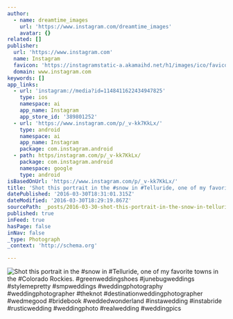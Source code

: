 ```yaml
---
author:
  - name: dreamtime_images
    url: 'https://www.instagram.com/dreamtime_images'
    avatar: {}
related: []
publisher:
  url: 'https://www.instagram.com'
  name: Instagram
  favicon: 'https://instagramstatic-a.akamaihd.net/h1/images/ico/favicon.ico/7cdab0872b15.ico'
  domain: www.instagram.com
keywords: []
app_links:
  - url: 'instagram://media?id=1148411622434947825'
    type: ios
    namespace: ai
    app_name: Instagram
    app_store_id: '389801252'
  - url: 'https://www.instagram.com/p/_v-kk7KkLx/'
    type: android
    namespace: ai
    app_name: Instagram
    package: com.instagram.android
  - path: https/instagram.com/p/_v-kk7KkLx/
    package: com.instagram.android
    namespace: google
    type: android
isBasedOnUrl: 'https://www.instagram.com/p/_v-kk7KkLx/'
title: 'Shot this portrait in the #snow in #Telluride, one of my favorite towns in the #Colorado Rockies. #greenweddingshoes #junebugweddings #stylemepretty #smpweddings #weddingphotography #weddingphotographer #theknot #destinationweddingphotographer #wedmegood #bridebook #weddedwonderland #instawedding #instabride #rusticwedding #weddingphoto #realwedding #weddingpics'
datePublished: '2016-03-30T18:31:01.315Z'
dateModified: '2016-03-30T18:29:19.867Z'
sourcePath: _posts/2016-03-30-shot-this-portrait-in-the-snow-in-telluride-one-of-my-fav.md
published: true
inFeed: true
hasPage: false
inNav: false
_type: Photograph
_context: 'http://schema.org'

---
```

![Shot this portrait in the #snow in #Telluride, one of my favorite towns in the #Colorado Rockies. #greenweddingshoes #junebugweddings #stylemepretty #smpweddings #weddingphotography #weddingphotographer #theknot #destinationweddingphotographer #wedmegood #bridebook #weddedwonderland #instawedding #instabride #rusticwedding #weddingphoto #realwedding #weddingpics](https://scontent.cdninstagram.com/t51.2885-15/s640x640/sh0.08/e35/10472059_1547105372247043_1752136587_n.jpg?ig_cache_key=MTE0ODQxMTYyMjQzNDk0NzgyNQ%3D%3D.2)